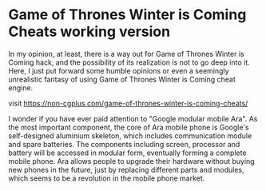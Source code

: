 # Game of Thrones Winter is Coming Cheats working version

In my opinion, at least, there is a way out for Game of Thrones Winter is Coming hack, and the possibility of its realization is not to go deep into it. Here, I just put forward some humble opinions or even a seemingly unrealistic fantasy of using Game of Thrones Winter is Coming cheat engine.

visit https://non-cgplus.com/game-of-thrones-winter-is-coming-cheats/

I wonder if you have ever paid attention to "Google modular mobile Ara". As the most important component, the core of Ara mobile phone is Google's self-designed aluminium skeleton, which includes communication module and spare batteries. The components including screen, processor and battery will be accessed in modular form, eventually forming a complete mobile phone. Ara allows people to upgrade their hardware without buying new phones in the future, just by replacing different parts and modules, which seems to be a revolution in the mobile phone market.
